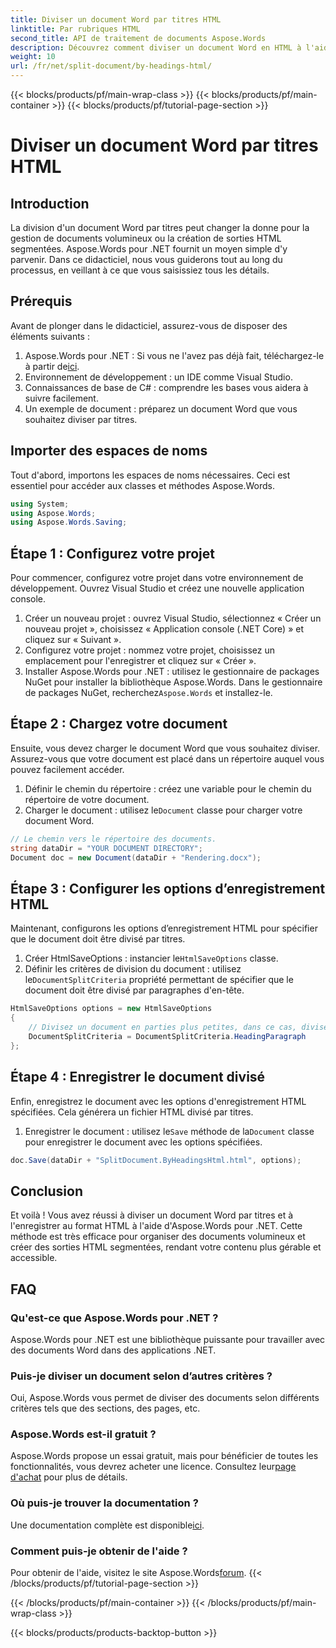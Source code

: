 ```yaml
---
title: Diviser un document Word par titres HTML
linktitle: Par rubriques HTML
second_title: API de traitement de documents Aspose.Words
description: Découvrez comment diviser un document Word en HTML à l'aide d'Aspose.Words pour .NET. Suivez notre guide détaillé, étape par étape.
weight: 10
url: /fr/net/split-document/by-headings-html/
---
```


{{< blocks/products/pf/main-wrap-class >}}
{{< blocks/products/pf/main-container >}}
{{< blocks/products/pf/tutorial-page-section >}}

# Diviser un document Word par titres HTML

## Introduction

La division d'un document Word par titres peut changer la donne pour la gestion de documents volumineux ou la création de sorties HTML segmentées. Aspose.Words pour .NET fournit un moyen simple d'y parvenir. Dans ce didacticiel, nous vous guiderons tout au long du processus, en veillant à ce que vous saisissiez tous les détails.

## Prérequis

Avant de plonger dans le didacticiel, assurez-vous de disposer des éléments suivants :

1. Aspose.Words pour .NET : Si vous ne l'avez pas déjà fait, téléchargez-le à partir de[ici](https://releases.aspose.com/words/net/).
2. Environnement de développement : un IDE comme Visual Studio.
3. Connaissances de base de C# : comprendre les bases vous aidera à suivre facilement.
4. Un exemple de document : préparez un document Word que vous souhaitez diviser par titres.

## Importer des espaces de noms

Tout d'abord, importons les espaces de noms nécessaires. Ceci est essentiel pour accéder aux classes et méthodes Aspose.Words.

```csharp
using System;
using Aspose.Words;
using Aspose.Words.Saving;
```

## Étape 1 : Configurez votre projet

Pour commencer, configurez votre projet dans votre environnement de développement. Ouvrez Visual Studio et créez une nouvelle application console.

1. Créer un nouveau projet : ouvrez Visual Studio, sélectionnez « Créer un nouveau projet », choisissez « Application console (.NET Core) » et cliquez sur « Suivant ».
2. Configurez votre projet : nommez votre projet, choisissez un emplacement pour l'enregistrer et cliquez sur « Créer ».
3.  Installer Aspose.Words pour .NET : utilisez le gestionnaire de packages NuGet pour installer la bibliothèque Aspose.Words. Dans le gestionnaire de packages NuGet, recherchez`Aspose.Words` et installez-le.

## Étape 2 : Chargez votre document

Ensuite, vous devez charger le document Word que vous souhaitez diviser. Assurez-vous que votre document est placé dans un répertoire auquel vous pouvez facilement accéder.

1. Définir le chemin du répertoire : créez une variable pour le chemin du répertoire de votre document.
2.  Charger le document : utilisez le`Document` classe pour charger votre document Word.

```csharp
// Le chemin vers le répertoire des documents.
string dataDir = "YOUR DOCUMENT DIRECTORY";
Document doc = new Document(dataDir + "Rendering.docx");
```

## Étape 3 : Configurer les options d’enregistrement HTML

Maintenant, configurons les options d’enregistrement HTML pour spécifier que le document doit être divisé par titres.

1.  Créer HtmlSaveOptions : instancier le`HtmlSaveOptions` classe.
2.  Définir les critères de division du document : utilisez le`DocumentSplitCriteria` propriété permettant de spécifier que le document doit être divisé par paragraphes d'en-tête.

```csharp
HtmlSaveOptions options = new HtmlSaveOptions
{
    // Divisez un document en parties plus petites, dans ce cas, divisez-le par titre.
    DocumentSplitCriteria = DocumentSplitCriteria.HeadingParagraph
};
```

## Étape 4 : Enregistrer le document divisé

Enfin, enregistrez le document avec les options d'enregistrement HTML spécifiées. Cela générera un fichier HTML divisé par titres.

1.  Enregistrer le document : utilisez le`Save` méthode de la`Document` classe pour enregistrer le document avec les options spécifiées.

```csharp
doc.Save(dataDir + "SplitDocument.ByHeadingsHtml.html", options);
```

## Conclusion

Et voilà ! Vous avez réussi à diviser un document Word par titres et à l'enregistrer au format HTML à l'aide d'Aspose.Words pour .NET. Cette méthode est très efficace pour organiser des documents volumineux et créer des sorties HTML segmentées, rendant votre contenu plus gérable et accessible.

## FAQ

### Qu'est-ce que Aspose.Words pour .NET ?
Aspose.Words pour .NET est une bibliothèque puissante pour travailler avec des documents Word dans des applications .NET.

### Puis-je diviser un document selon d’autres critères ?
Oui, Aspose.Words vous permet de diviser des documents selon différents critères tels que des sections, des pages, etc.

### Aspose.Words est-il gratuit ?
 Aspose.Words propose un essai gratuit, mais pour bénéficier de toutes les fonctionnalités, vous devrez acheter une licence. Consultez leur[page d'achat](https://purchase.aspose.com/buy) pour plus de détails.

### Où puis-je trouver la documentation ?
 Une documentation complète est disponible[ici](https://reference.aspose.com/words/net/).

### Comment puis-je obtenir de l'aide ?
 Pour obtenir de l'aide, visitez le site Aspose.Words[forum](https://forum.aspose.com/c/words/8).
{{< /blocks/products/pf/tutorial-page-section >}}

{{< /blocks/products/pf/main-container >}}
{{< /blocks/products/pf/main-wrap-class >}}

{{< blocks/products/products-backtop-button >}}
